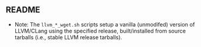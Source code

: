 README
------
 - Note: The `llvm_*_wget.sh` scripts setup a vanilla (unmodifed) version
   of LLVM/CLang using the specified release, built/installed from source
   tarballs (i.e., stable LLVM release tarballs).

